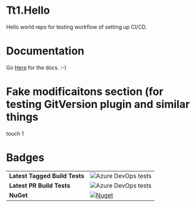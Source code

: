 # Tt1.Hello
Hello world repo for testing workflow of setting up CI/CD.

# Documentation

Go [Here](https://tyler-test1.github.io/Tt1.Hello/) for the docs.  :-)

# Fake modificaitons section (for testing GitVersion plugin and similar things
touch 1

# Badges
|     |     |
| --- | --- |
| **Latest Tagged Build Tests** | ![Azure DevOps tests](https://img.shields.io/azure-devops/tests/tylertest1/tt1-hello/2.svg) |
| **Latest PR Build Tests** | ![Azure DevOps tests](https://img.shields.io/azure-devops/tests/tylertest1/tt1-hello/1.svg) |
| **NuGet** | [![Nuget](https://img.shields.io/nuget/v/Tt1.Hello.svg)](https://www.nuget.org/packages/Tt1.Hello/) |
